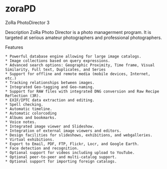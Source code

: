 # zoraPD
ZoRa PhotoDirector 3

Description
ZoRa Photo Director is a photo managerment program. It is targeted at serious amateur photographers and professional photographers.

Features

    * Powerful database engine allowing for large image catalogs.
    * Image collections based on query expressions.
    * Advanced search options: Geographic Proximity, Time frame, Visual Similarity, Full text, Duplicates, and Series
    * Support for offline and remote media (mobile devices, Internet, etc.)
    * Tracking relationships between images. 
    * Integrated Geo-tagging and Geo-naming.
    * Support for RAW files with integrated DNG conversion and Raw Recipe Reflection (3R). 
    * EXIF/IPTC data extraction and editing.
    * Spell checking.
    * Automatic timeline.
    * Automatic colorcoding
    * Albums and bookmarks. 
    * Voice notes. 
    * Integrated image viewer and Slideshow. 
    * Integration of external image viewers and editors. 
    * Design facilities for slideshows, exhibitions, and webgalleries. 
    * Virtual exhibitions.
    * Export to Email, PDF, FTP, Flickr, Locr, and Google Earth. 
    * Face detection and recognition. 
    * Optional support for videos including upload to YouTube. 
    * Optional peer-to-peer and multi-catalog support. 
    * Optional support for importing foreign catalogs. 

